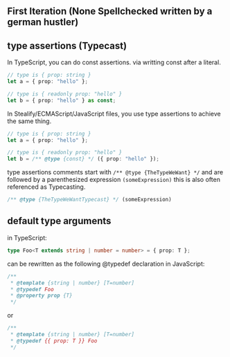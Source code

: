 ## First Iteration (None Spellchecked written by a german hustler)


## type assertions (Typecast)

In TypeScript, you can do const assertions. via writting const after a literal.
```ts
// type is { prop: string }
let a = { prop: "hello" };

// type is { readonly prop: "hello" }
let b = { prop: "hello" } as const;
```

In Stealify/ECMAScript/JavaScript files, you use type assertions to achieve the same thing.
```ts
// type is { prop: string }
let a = { prop: "hello" };

// type is { readonly prop: "hello" }
let b = /** @type {const} */ ({ prop: "hello" });
```

type assertions comments start with ```/** @type {TheTypeWeWant} */``` and are followed by a parenthesized expression ```(someExpression)```
this is also often referenced as Typecasting.
```ts
/** @type {TheTypeWeWantTypecast} */ (someExpression)
```

## default type arguments 

in TypeScript:
```ts
type Foo<T extends string | number = number> = { prop: T };
```

can be rewritten as the following @typedef declaration in JavaScript:
```ts
/**
 * @template {string | number} [T=number]
 * @typedef Foo
 * @property prop {T}
 */
```
or
```ts
/**
 * @template {string | number} [T=number]
 * @typedef {{ prop: T }} Foo
 */
 ```
